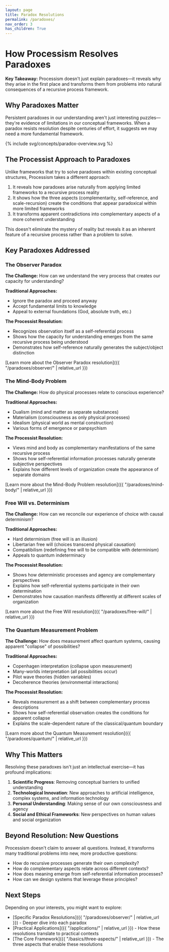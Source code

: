 ```yaml
---
layout: page
title: Paradox Resolutions
permalink: /paradoxes/
nav_order: 3
has_children: True
---
```


# How Processism Resolves Paradoxes

**Key Takeaway:** Processism doesn't just explain paradoxes—it reveals why they arise in the first place and transforms them from problems into natural consequences of a recursive process framework.

## Why Paradoxes Matter

Persistent paradoxes in our understanding aren't just interesting puzzles—they're evidence of limitations in our conceptual frameworks. When a paradox resists resolution despite centuries of effort, it suggests we may need a more fundamental framework.

{% include svg/concepts/paradox-overview.svg %}

## The Processist Approach to Paradoxes

Unlike frameworks that try to solve paradoxes within existing conceptual structures, Processism takes a different approach:

1. It reveals how paradoxes arise naturally from applying limited frameworks to a recursive process reality
2. It shows how the three aspects (complementarity, self-reference, and scale-recursion) create the conditions that appear paradoxical within more limited frameworks
3. It transforms apparent contradictions into complementary aspects of a more coherent understanding

This doesn't eliminate the mystery of reality but reveals it as an inherent feature of a recursive process rather than a problem to solve.

## Key Paradoxes Addressed

### The Observer Paradox

**The Challenge:** How can we understand the very process that creates our capacity for understanding?

**Traditional Approaches:**
- Ignore the paradox and proceed anyway
- Accept fundamental limits to knowledge
- Appeal to external foundations (God, absolute truth, etc.)

**The Processist Resolution:**
- Recognizes observation itself as a self-referential process
- Shows how the capacity for understanding emerges from the same recursive process being understood
- Demonstrates how self-reference naturally generates the subject/object distinction

[Learn more about the Observer Paradox resolution]({{ "/paradoxes/observer/" | relative_url }})

### The Mind-Body Problem

**The Challenge:** How do physical processes relate to conscious experience?

**Traditional Approaches:**
- Dualism (mind and matter as separate substances)
- Materialism (consciousness as only physical processes)
- Idealism (physical world as mental construction)
- Various forms of emergence or panpsychism

**The Processist Resolution:**
- Views mind and body as complementary manifestations of the same recursive process
- Shows how self-referential information processes naturally generate subjective perspectives
- Explains how different levels of organization create the appearance of separate domains

[Learn more about the Mind-Body Problem resolution]({{ "/paradoxes/mind-body/" | relative_url }})

### Free Will vs. Determinism

**The Challenge:** How can we reconcile our experience of choice with causal determinism?

**Traditional Approaches:**
- Hard determinism (free will is an illusion)
- Libertarian free will (choices transcend physical causation)
- Compatibilism (redefining free will to be compatible with determinism)
- Appeals to quantum indeterminacy

**The Processist Resolution:**
- Shows how deterministic processes and agency are complementary perspectives
- Explains how self-referential systems participate in their own determination
- Demonstrates how causation manifests differently at different scales of organization

[Learn more about the Free Will resolution]({{ "/paradoxes/free-will/" | relative_url }})

### The Quantum Measurement Problem

**The Challenge:** How does measurement affect quantum systems, causing apparent "collapse" of possibilities?

**Traditional Approaches:**
- Copenhagen interpretation (collapse upon measurement)
- Many-worlds interpretation (all possibilities occur)
- Pilot wave theories (hidden variables)
- Decoherence theories (environmental interactions)

**The Processist Resolution:**
- Reveals measurement as a shift between complementary process descriptions
- Shows how self-referential observation creates the conditions for apparent collapse
- Explains the scale-dependent nature of the classical/quantum boundary

[Learn more about the Quantum Measurement resolution]({{ "/paradoxes/quantum/" | relative_url }})

## Why This Matters

Resolving these paradoxes isn't just an intellectual exercise—it has profound implications:

1. **Scientific Progress**: Removing conceptual barriers to unified understanding
2. **Technological Innovation**: New approaches to artificial intelligence, complex systems, and information technology
3. **Personal Understanding**: Making sense of our own consciousness and agency
4. **Social and Ethical Frameworks**: New perspectives on human values and social organization

## Beyond Resolution: New Questions

Processism doesn't claim to answer all questions. Instead, it transforms many traditional problems into new, more productive questions:

- How do recursive processes generate their own complexity?
- How do complementary aspects relate across different contexts?
- How does meaning emerge from self-referential information processes?
- How can we design systems that leverage these principles?

## Next Steps

Depending on your interests, you might want to explore:

- [Specific Paradox Resolutions]({{ "/paradoxes/observer/" | relative_url }}) - Deeper dive into each paradox
- [Practical Applications]({{ "/applications/" | relative_url }}) - How these resolutions translate to practical contexts
- [The Core Framework]({{ "/basics/three-aspects/" | relative_url }}) - The three aspects that enable these resolutions
